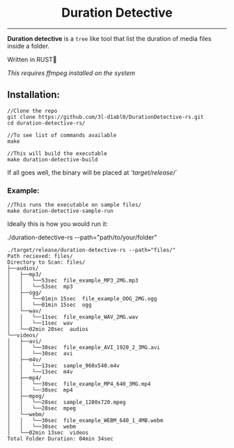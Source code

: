 <div align="center">

# Duration Detective

</div>

---
**Duration detective** is a `tree` like tool that list the duration of media files inside a folder.

Written in RUST🦀


_This requires ffmpeg installed on the system_

## Installation:

```
//Clone the repo
git clone https://github.com/3l-d1abl0/DurationDetective-rs.git
cd duration-detective-rs/

//To see list of commands available
make

//This will build the executable
make duration-detective-build   

```
If all goes well, the binary will be placed at _'target/release/`_

### Example:
```
//This runs the executable on sample files/
make duration-detective-sample-run
```
Ideally this is how you would run it:

./duration-detective-rs --path="path/to/your/folder"

```
./target/release/duration-detective-rs --path="files/"
Path recieved: files/
Directory to Scan: files/ 
├──audios/
│   ├──mp3/
│   │   └──53sec  file_example_MP3_2MG.mp3
│   │   └──53sec  mp3
│   ├──ogg/
│   │   └──01min 15sec  file_example_OOG_2MG.ogg
│   │   └──01min 15sec  ogg
│   └──wav/
│   │   └──11sec  file_example_WAV_2MG.wav
│   │   └──11sec  wav
│   └──02min 20sec  audios
└──videos/
│   ├──avi/
│   │   └──30sec  file_example_AVI_1920_2_3MG.avi
│   │   └──30sec  avi
│   ├──m4v/
│   │   └──13sec  sample_960x540.m4v
│   │   └──13sec  m4v
│   ├──mp4/
│   │   └──30sec  file_example_MP4_640_3MG.mp4
│   │   └──30sec  mp4
│   ├──mpeg/
│   │   └──28sec  sample_1280x720.mpeg
│   │   └──28sec  mpeg
│   └──webm/
│   │   └──30sec  file_example_WEBM_640_1_4MB.webm
│   │   └──30sec  webm
│   └──02min 13sec  videos
Total Folder Duration: 04min 34sec
```

